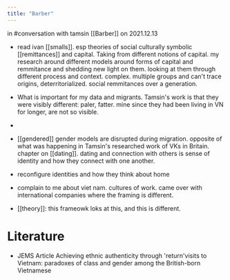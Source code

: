 ```yaml
---
title: "Barber"
---
```

in  #conversation with tamsin [[Barber]] on 2021.12.13

- read ivan [[smalls]]. esp theories of social culturally symbolic [[remittances]] and capital. Taking from different notions of capital. my research around different models around forms of capital and remmitance and shedding new light on them. looking at them through different process and context. complex. multiple groups and can't trace origins, deterritorialized. social remmitances over a generation. 

- What is important for my data and migrants. Tamsin's work is that they were visibly different: paler, fatter. mine since they had been living in VN for longer, are not so visible.
- 
- [[gendered]] gender models are disrupted during migration. opposite of what was happening in Tamsin's researched work of VKs in Britain. chapter on [[dating]]. dating and connection with others is sense of identity and how they connect with one another. 

- reconfigure identities and how they think about home

- complain to me about viet nam. cultures of work. came over with international companies where the framing is different. 

- [[theory]]: this frameowk loks at this, and this is different. 

# Literature
- JEMS Article Achieving ethnic authenticity through 'return'visits to Vietnam: paradoxes of class and gender among the British-born Vietnamese